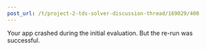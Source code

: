 ```yaml
---
post_url: /t/project-2-tds-solver-discussion-thread/169029/400
---
```

Your app crashed during the initial evaluation. But the re-run was successful.